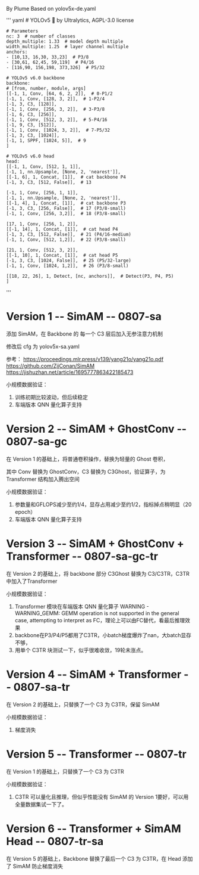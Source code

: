 By Plume
Based on yolov5x-de.yaml

''' yaml
    # YOLOv5 🚀 by Ultralytics, AGPL-3.0 license

    # Parameters
    nc: 3  # number of classes
    depth_multiple: 1.33  # model depth multiple
    width_multiple: 1.25  # layer channel multiple
    anchors:
    - [10,13, 16,30, 33,23]  # P3/8
    - [30,61, 62,45, 59,119]  # P4/16
    - [116,90, 156,198, 373,326]  # P5/32

    # YOLOv5 v6.0 backbone
    backbone:
    # [from, number, module, args]
    [[-1, 1, Conv, [64, 6, 2, 2]],  # 0-P1/2
    [-1, 1, Conv, [128, 3, 2]],  # 1-P2/4
    [-1, 3, C3, [128]],
    [-1, 1, Conv, [256, 3, 2]],  # 3-P3/8
    [-1, 6, C3, [256]],
    [-1, 1, Conv, [512, 3, 2]],  # 5-P4/16
    [-1, 9, C3, [512]],
    [-1, 1, Conv, [1024, 3, 2]],  # 7-P5/32
    [-1, 3, C3, [1024]],
    [-1, 1, SPPF, [1024, 5]],  # 9
    ]

    # YOLOv5 v6.0 head
    head:
    [[-1, 1, Conv, [512, 1, 1]],
    [-1, 1, nn.Upsample, [None, 2, 'nearest']],
    [[-1, 6], 1, Concat, [1]],  # cat backbone P4
    [-1, 3, C3, [512, False]],  # 13

    [-1, 1, Conv, [256, 1, 1]],
    [-1, 1, nn.Upsample, [None, 2, 'nearest']],
    [[-1, 4], 1, Concat, [1]],  # cat backbone P3
    [-1, 3, C3, [256, False]],  # 17 (P3/8-small)
    [-1, 1, Conv, [256, 3,2]],  # 18 (P3/8-small)

    [17, 1, Conv, [256, 1, 2]],
    [[-1, 14], 1, Concat, [1]],  # cat head P4
    [-1, 3, C3, [512, False]],  # 21 (P4/16-medium)
    [-1, 1, Conv, [512, 1,2]],  # 22 (P3/8-small)

    [21, 1, Conv, [512, 3, 2]],
    [[-1, 10], 1, Concat, [1]],  # cat head P5
    [-1, 3, C3, [1024, False]],  # 25 (P5/32-large)
    [-1, 1, Conv, [1024, 1,2]],  # 26 (P3/8-small)

    [[18, 22, 26], 1, Detect, [nc, anchors]],  # Detect(P3, P4, P5)
    ]

'''

# Version 1 -- SimAM -- 0807-sa

添加 SimAM，在 Backbone 的 每一个 C3 层后加入无参注意力机制

修改后 cfg 为 yolov5x-sa.yaml

参考：
https://proceedings.mlr.press/v139/yang21o/yang21o.pdf
https://github.com/ZjjConan/SimAM
https://jishuzhan.net/article/1695777863422185473

小规模数据验证：
1. 训练初期比较波动，但后续稳定
2. 车端版本 QNN 量化算子支持


# Version 2 -- SimAM + GhostConv -- 0807-sa-gc

在 Version 1 的基础上，将普通卷积操作，替换为轻量的 Ghost 卷积，

其中 Conv 替换为 GhostConv，C3 替换为 C3Ghost，验证算子，为 Transformer 结构加入腾出空间

小规模数据验证：
1. 参数量和GFLOPS减少至约1/4，显存占用减少至约1/2，指标掉点稍明显（20 epoch）
2. 车端版本 QNN 量化算子支持


# Version 3 -- SimAM + GhostConv + Transformer -- 0807-sa-gc-tr

在 Version 2 的基础上，将 backbone 部分 C3Ghost 替换为 C3/C3TR，C3TR中加入了Transformer

小规模数据验证：
1. Transformer 模块在车端版本 QNN 量化算子 WARNING - WARNING_GEMM: GEMM operation is not supported in the general case, attempting to interpret as FC，理论上可以由FC替代，看最后推理效果
2. backbone在P3/P4/P5都用了C3TR，小batch梯度爆炸了nan，大batch显存不够，
3. 用单个 C3TR 块测试一下，似乎很难收敛，19轮未涨点。

# Version 4 -- SimAM + Transformer -- 0807-sa-tr

在 Version 2 的基础上，只替换了一个 C3 为 C3TR，保留 SimAM

小规模数据验证：
1. 梯度消失


# Version 5 -- Transformer -- 0807-tr

在 Version 1 的基础上，只替换了一个 C3 为 C3TR

小规模数据验证：
1. C3TR 可以量化且推理，但似乎性能没有 SimAM 的 Version 1要好，可以用全量数据集试一下了。


# Version 6 -- Transformer + SimAM Head -- 0807-tr-sa

在 Version 5 的基础上，Backbone 替换了最后一个 C3 为 C3TR，在 Head 添加了 SimAM 防止梯度消失

